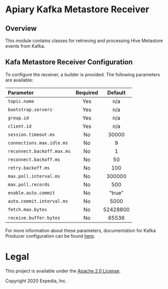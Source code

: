 # Apiary Kafka Metastore Receiver

## Overview

This module contains classes for retrieving and processing Hive Metastore events from Kafka.

## Kafa Metastore Receiver Configuration

To configure the receiver, a builder is provided. The following parameters are available:
  
| Parameter | Required | Default
|:----|:----:|:----:|
| `topic.name`   | Yes | n/a
| `bootstrap.servers` | Yes | n/a
| `group.id` | Yes | n/a
| `client.id` | Yes | n/a
| `session.timeout.ms` | No | 30000
| `connections.max.idle.ms` | No | 9
| `reconnect.backoff.max.ms` | No | 1
| `reconnect.backoff.ms` | No | 50
| `retry.backoff.ms` | No | 100
| `max.poll.interval.ms` | No | 300000
| `max.poll.records` | No | 500
| `enable.auto.commit` | No | "true"
| `auto.commit.interval.ms` | No | 5000
| `fetch.max.bytes` | No | 52428800
| `receive.buffer.bytes` | No | 65536

For more information about these parameters, documentation for Kafka Producer configuration can be found [here](https://kafka.apache.org/documentation/#consumerconfigs).

# Legal
This project is available under the [Apache 2.0 License](http://www.apache.org/licenses/LICENSE-2.0.html).

Copyright 2020 Expedia, Inc.
